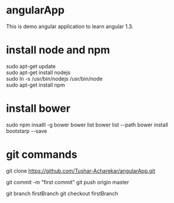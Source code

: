 # angularApp
This is demo angular application to learn angular 1.3.

# install node and npm
sudo apt-get update  
sudo apt-get install nodejs  
sudo ln -s /usr/bin/nodejs /usr/bin/node  
sudo apt-get install npm  

# install bower
sudo npm insatll -g bower
bower list
bower list --path
bower install bootstarp --save


# git commands
git clone https://github.com/Tushar-Acharekar/angularApp.git

git commit -m "first commit"
git push origin master

git branch firstBranch 
git checkout firstBranch 
